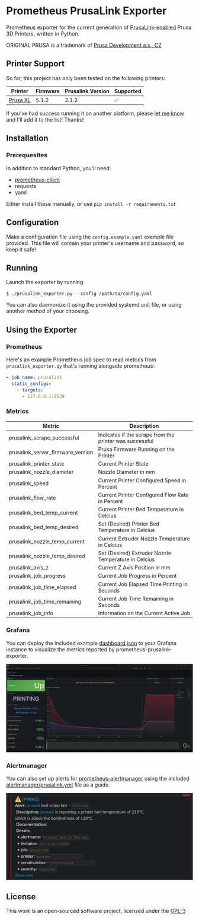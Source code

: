 # Prometheus PrusaLink Exporter

Prometheus exporter for the current generation of [PrusaLink-enabled](https://github.com/prusa3d/Prusa-Link-Web) Prusa 3D Printers, written in Python.

ORIGINAL PRUSA is a trademark of [Prusa Development a.s., CZ](https://www.prusa3d.com/en/page/about-us_77/)

## Printer Support

So far, this project has only been tested on the following printers:

| Printer                                                        | Firmware | Prusalink Version | Supported          |
|----------------------------------------------------------------|----------|-------------------|--------------------|
| [Prusa XL](https://www.prusa3d.com/product/original-prusa-xl/) | 5.1.2    | 2.1.2             | :white_check_mark: |

If you've had success running it on another platform, please [let me know](https://github.com/mmanjos/prometheus-prusalink-exporter/issues/new) and I'll add it to the list! Thanks!

## Installation

### Prerequesites

In addition to standard Python, you'll need:

- [prometheus-client](https://github.com/prometheus/client_python)
- requests
- yaml

Either install these manually, or use `pip install -r requirements.txt`

## Configuration

Make a configuration file using the `config.example.yaml` example file provided. This file will contain your printer's username and password, so keep it safe!

## Running

Launch the exporter by running

```shell
$ ./prusalink_exporter.py --config /path/to/config.yaml
```

You can also daemonize it using the provided systemd unit file, or using another method of your choosing.

## Using the Exporter

### Prometheus

Here's an example Prometheus job spec to read metrics from `prusalink_exporter.py` that's running alongside prometheus:

```YAML
- job_name: prusalink
  static_configs:
    - targets:
      - 127.0.0.1:9528
```

### Metrics

| Metric                            | Description                                             |
|-----------------------------------|---------------------------------------------------------|
| prusalink_scrape_successful       | Indicates if the scrape from the printer was successful |
| prusalink_server_firmware_version | Prusa Firmware Running on the Printer                   |
| prusalink_printer_state           | Current Printer State                                   |
| prusalink_nozzle_diameter         | Nozzle Diameter in mm                                   |
| prusalink_speed                   | Current Printer Configured Speed in Percent             |
| prusalink_flow_rate               | Current Printer Configured Flow Rate in Percent         |
| prusalink_bed_temp_current        | Current Printer Bed Temperature in Celcius              |
| prusalink_bed_temp_desired        | Set (Desired) Printer Bed Temperature in Celcius        |
| prusalink_nozzle_temp_current     | Current Extruder Nozzle Temperature in Celcius          |
| prusalink_nozzle_temp_desired     | Set (Desired) Extruder Nozzle Temperature in Celcius    |
| prusalink_axis_z                  | Current Z Axis Position in mm                           |
| prusalink_job_progress            | Current Job Progress in Percent                         |
| prusalink_job_time_elapsed        | Current Job Elapsed Time Printing in Seconds            |
| prusalink_job_time_remaining      | Current Job Time Remaining in Seconds                   |
| prusalink_job_info                | Information on the Current Active Job                   |

### Grafana

You can deploy the included example [dashboard.json](grafana/dashboard.json) to your Grafana instance to visualize the metrics reported by prometheus-prusalink-exporter.

![Example Grafana Dashboard](.github/images/grafana-screenshot.png)

### Alertmanager

You can also set up alerts for [prometheus-alertmanager](https://github.com/prometheus/alertmanager) using the included [alertmanager/prusalink.yml](alertmanager/prusalink.yml) file as a guide.

![Example Alertmanager Alert](.github/images/alertmanager-screenshot.png)

## License

This work is an open-sourced software project, licensed under the [GPL-3](LICENSE)

